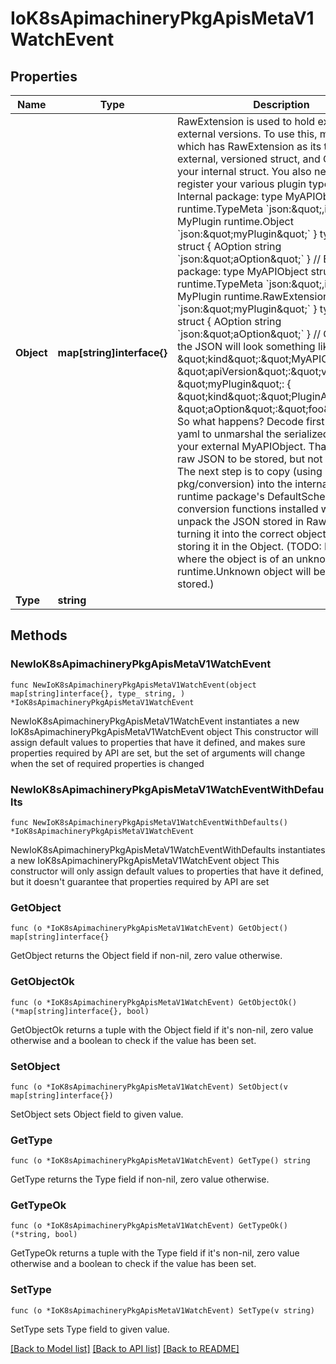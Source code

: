 # IoK8sApimachineryPkgApisMetaV1WatchEvent

## Properties

Name | Type | Description | Notes
------------ | ------------- | ------------- | -------------
**Object** | **map[string]interface{}** | RawExtension is used to hold extensions in external versions.  To use this, make a field which has RawExtension as its type in your external, versioned struct, and Object in your internal struct. You also need to register your various plugin types.  // Internal package:   type MyAPIObject struct {   runtime.TypeMeta &#x60;json:\&quot;,inline\&quot;&#x60;   MyPlugin runtime.Object &#x60;json:\&quot;myPlugin\&quot;&#x60;  }   type PluginA struct {   AOption string &#x60;json:\&quot;aOption\&quot;&#x60;  }  // External package:   type MyAPIObject struct {   runtime.TypeMeta &#x60;json:\&quot;,inline\&quot;&#x60;   MyPlugin runtime.RawExtension &#x60;json:\&quot;myPlugin\&quot;&#x60;  }   type PluginA struct {   AOption string &#x60;json:\&quot;aOption\&quot;&#x60;  }  // On the wire, the JSON will look something like this:   {   \&quot;kind\&quot;:\&quot;MyAPIObject\&quot;,   \&quot;apiVersion\&quot;:\&quot;v1\&quot;,   \&quot;myPlugin\&quot;: {    \&quot;kind\&quot;:\&quot;PluginA\&quot;,    \&quot;aOption\&quot;:\&quot;foo\&quot;,   },  }  So what happens? Decode first uses json or yaml to unmarshal the serialized data into your external MyAPIObject. That causes the raw JSON to be stored, but not unpacked. The next step is to copy (using pkg/conversion) into the internal struct. The runtime package&#39;s DefaultScheme has conversion functions installed which will unpack the JSON stored in RawExtension, turning it into the correct object type, and storing it in the Object. (TODO: In the case where the object is of an unknown type, a runtime.Unknown object will be created and stored.) | 
**Type** | **string** |  | 

## Methods

### NewIoK8sApimachineryPkgApisMetaV1WatchEvent

`func NewIoK8sApimachineryPkgApisMetaV1WatchEvent(object map[string]interface{}, type_ string, ) *IoK8sApimachineryPkgApisMetaV1WatchEvent`

NewIoK8sApimachineryPkgApisMetaV1WatchEvent instantiates a new IoK8sApimachineryPkgApisMetaV1WatchEvent object
This constructor will assign default values to properties that have it defined,
and makes sure properties required by API are set, but the set of arguments
will change when the set of required properties is changed

### NewIoK8sApimachineryPkgApisMetaV1WatchEventWithDefaults

`func NewIoK8sApimachineryPkgApisMetaV1WatchEventWithDefaults() *IoK8sApimachineryPkgApisMetaV1WatchEvent`

NewIoK8sApimachineryPkgApisMetaV1WatchEventWithDefaults instantiates a new IoK8sApimachineryPkgApisMetaV1WatchEvent object
This constructor will only assign default values to properties that have it defined,
but it doesn't guarantee that properties required by API are set

### GetObject

`func (o *IoK8sApimachineryPkgApisMetaV1WatchEvent) GetObject() map[string]interface{}`

GetObject returns the Object field if non-nil, zero value otherwise.

### GetObjectOk

`func (o *IoK8sApimachineryPkgApisMetaV1WatchEvent) GetObjectOk() (*map[string]interface{}, bool)`

GetObjectOk returns a tuple with the Object field if it's non-nil, zero value otherwise
and a boolean to check if the value has been set.

### SetObject

`func (o *IoK8sApimachineryPkgApisMetaV1WatchEvent) SetObject(v map[string]interface{})`

SetObject sets Object field to given value.


### GetType

`func (o *IoK8sApimachineryPkgApisMetaV1WatchEvent) GetType() string`

GetType returns the Type field if non-nil, zero value otherwise.

### GetTypeOk

`func (o *IoK8sApimachineryPkgApisMetaV1WatchEvent) GetTypeOk() (*string, bool)`

GetTypeOk returns a tuple with the Type field if it's non-nil, zero value otherwise
and a boolean to check if the value has been set.

### SetType

`func (o *IoK8sApimachineryPkgApisMetaV1WatchEvent) SetType(v string)`

SetType sets Type field to given value.



[[Back to Model list]](../README.md#documentation-for-models) [[Back to API list]](../README.md#documentation-for-api-endpoints) [[Back to README]](../README.md)


